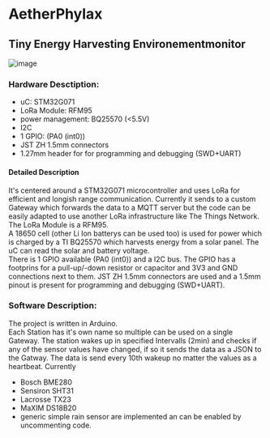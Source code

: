 # AetherPhylax 

## Tiny Energy Harvesting Environementmonitor
![image](https://github.com/LukaJer/AetherPhylax/assets/13017970/f9a967a2-f1cd-41de-9853-1784f9c7d0cf)

### Hardware Desctiption:  
- uC: STM32G071
- LoRa Module: RFM95
- power management: BQ25570 (<5.5V)
- I2C 
- 1 GPIO: (PA0 (int0))
- JST ZH 1.5mm connectors
- 1.27mm header for for programming and debugging (SWD+UART)
#### Detailed Description  
It's centered around a STM32G071 microcontroller and uses LoRa for efficient and longish range communication. Currently it sends to a custom Gateway which forwards the data to a MQTT server but the code can be easily adapted to use another LoRa infrastructure like The Things Network. The LoRa Module is a RFM95.  
A 18650 cell (other Li Ion batterys can be used too) is used for power  which is charged  by a TI BQ25570 which harvests energy from a solar panel. The uC can read the solar and battery voltage.  
There is 1 GPIO available (PA0 (int0)) and a I2C bus. The GPIO has a footprins for a pull-up/-down resistor or capacitor and 3V3 and GND connections next to them. JST ZH 1.5mm connectors are used and a 1.5mm pinout is present for programming and debugging (SWD+UART).

### Software Description:
The project is written in Arduino.  
Each Station has it's own name so multiple can be used on a single Gateway. 
The station wakes up in specified Intervalls (2min) and checks if any of the sensor values have changed, if so it sends the data as a JSON to the Gatway. The data is send every 10th wakeup no matter the values as a heartbeat. 
Currently
- Bosch BME280
- Sensiron SHT31
- Lacrosse TX23
- MaXIM DS18B20
- generic simple rain sensor
are implemented an can be enabled by uncommenting code.
